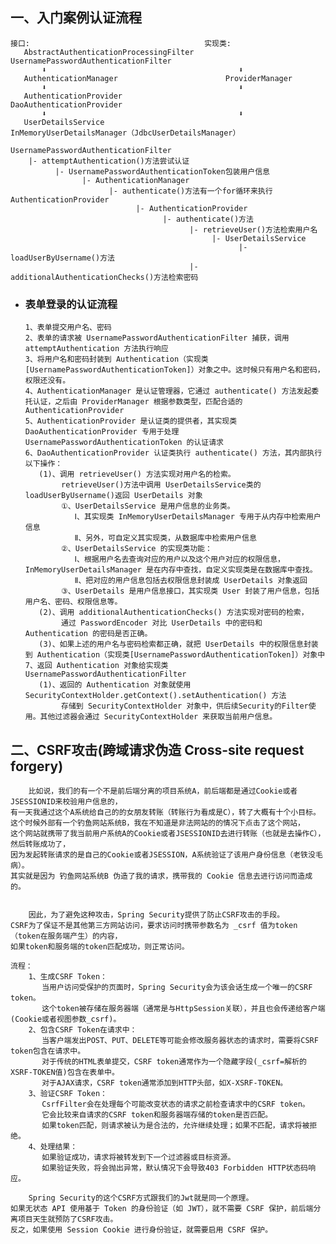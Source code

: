 
## 一、入门案例认证流程
    接口:                                       实现类:
       AbstractAuthenticationProcessingFilter       UsernamePasswordAuthenticationFilter
           ⬇︎                                           ⬇︎
       AuthenticationManager                        ProviderManager
           ⬇︎                                           ⬇︎
       AuthenticationProvider                       DaoAuthenticationProvider
           ⬇︎                                           ⬇︎
       UserDetailsService                           InMemoryUserDetailsManager（JdbcUserDetailsManager）

    UsernamePasswordAuthenticationFilter
        |- attemptAuthentication()方法尝试认证
              |- UsernamePasswordAuthenticationToken包装用户信息
                    |- AuthenticationManager
                          |- authenticate()方法有一个for循环来执行 AuthenticationProvider
                                |- AuthenticationProvider
                                      |- authenticate()方法
                                            |- retrieveUser()方法检索用户名
                                                 |- UserDetailsService
                                                       |- loadUserByUsername()方法
                                            |- additionalAuthenticationChecks()方法检索密码

  - ### 表单登录的认证流程
        1、表单提交用户名、密码
        2、表单的请求被 UsernamePasswordAuthenticationFilter 捕获，调用 attemptAuthentication 方法执行响应
        3、将用户名和密码封装到 Authentication（实现类[UsernamePasswordAuthenticationToken]）对象之中。这时候只有用户名和密码，权限还没有。
        4、AuthenticationManager 是认证管理器，它通过 authenticate() 方法发起委托认证，之后由 ProviderManager 根据参数类型，匹配合适的 AuthenticationProvider
        5、AuthenticationProvider 是认证类的提供者，其实现类 DaoAuthenticationProvider 专用于处理 UsernamePasswordAuthenticationToken 的认证请求
        6、DaoAuthenticationProvider 认证类执行 authenticate() 方法，其内部执行以下操作：
           (1)、调用 retrieveUser() 方法实现对用户名的检索。
                retrieveUser()方法中调用 UserDetailsService类的 loadUserByUsername()返回 UserDetails 对象
                ①、UserDetailsService 是用户信息的业务类。
                   Ⅰ、其实现类 InMemoryUserDetailsManager 专用于从内存中检索用户信息
                   Ⅱ、另外，可自定义其实现类，从数据库中检索用户信息
                ②、UserDetailsService 的实现类功能：
                   Ⅰ、根据用户名去查询对应的用户以及这个用户对应的权限信息，InMemoryUserDetailsManager 是在内存中查找，自定义实现类是在数据库中查找。
                   Ⅱ、把对应的用户信息包括去权限信息封装成 UserDetails 对象返回
                ③、UserDetails 是用户信息接口，其实现类 User 封装了用户信息，包括用户名、密码、权限信息等。
           (2)、调用 additionalAuthenticationChecks() 方法实现对密码的检索，
                通过 PasswordEncoder 对比 UserDetails 中的密码和 Authentication 的密码是否正确。
           (3)、如果上述的用户名与密码检索都正确，就把 UserDetails 中的权限信息封装到 Authentication（实现类[UsernamePasswordAuthenticationToken]）对象中
        7、返回 Authentication 对象给实现类 UsernamePasswordAuthenticationFilter
           (1)、返回的 Authentication 对象就使用 SecurityContextHolder.getContext().setAuthentication() 方法
                存储到 SecurityContextHolder 对象中，供后续Security的Filter使用。其他过滤器会通过 SecurityContextHolder 来获取当前用户信息。


## 二、CSRF攻击(跨域请求伪造 Cross-site request forgery)
        比如说，我们的有一个不是前后端分离的项目系统A，前后端都是通过Cookie或者JSESSIONID来校验用户信息的，
    有一天我通过这个A系统给自己的的女朋友转账（转账行为看成是C），转了大概有十个小目标。
    这个时候外部有一个钓鱼网站系统B，我在不知道是非法网站的的情况下点击了这个网站，
    这个网站就携带了我当前用户系统A的Cookie或者JSESSIONID去进行转账（也就是去操作C），然后转账成功了，
    因为发起转账请求的是自己的Cookie或者JSESSION，A系统验证了该用户身份信息（老铁没毛病）。
    其实就是因为 钓鱼网站系统B 伪造了我的请求，携带我的 Cookie 信息去进行访问而造成的。


        因此，为了避免这种攻击，Spring Security提供了防止CSRF攻击的手段。
    CSRF为了保证不是其他第三方网站访问，要求访问时携带参数名为 _csrf 值为token（token在服务端产生）的内容，
    如果token和服务端的token匹配成功，则正常访问。

    流程：
        1、生成CSRF Token：
           当用户访问受保护的页面时，Spring Security会为该会话生成一个唯一的CSRF token。
           这个token被存储在服务器端（通常是与HttpSession关联），并且也会传递给客户端(Cookie或者视图参数_csrf)。
        2、包含CSRF Token在请求中：
           当客户端发出POST、PUT、DELETE等可能会修改服务器状态的请求时，需要将CSRF token包含在请求中。
           对于传统的HTML表单提交，CSRF token通常作为一个隐藏字段(_csrf=解析的XSRF-TOKEN值)包含在表单中。
           对于AJAX请求，CSRF token通常添加到HTTP头部，如X-XSRF-TOKEN。
        3、验证CSRF Token：
           CsrfFilter会在处理每个可能改变状态的请求之前检查请求中的CSRF token。
           它会比较来自请求的CSRF token和服务器端存储的token是否匹配。
           如果token匹配，则请求被认为是合法的，允许继续处理；如果不匹配，请求将被拒绝。
        4、处理结果：
           如果验证成功，请求将被转发到下一个过滤器或目标资源。
           如果验证失败，将会抛出异常，默认情况下会导致403 Forbidden HTTP状态码响应。

        Spring Security的这个CSRF方式跟我们的Jwt就是同一个原理。
    如果无状态 API 使用基于 Token 的身份验证（如 JWT），就不需要 CSRF 保护，前后端分离项目天生就预防了CSRF攻击。
    反之，如果使用 Session Cookie 进行身份验证，就需要启用 CSRF 保护。